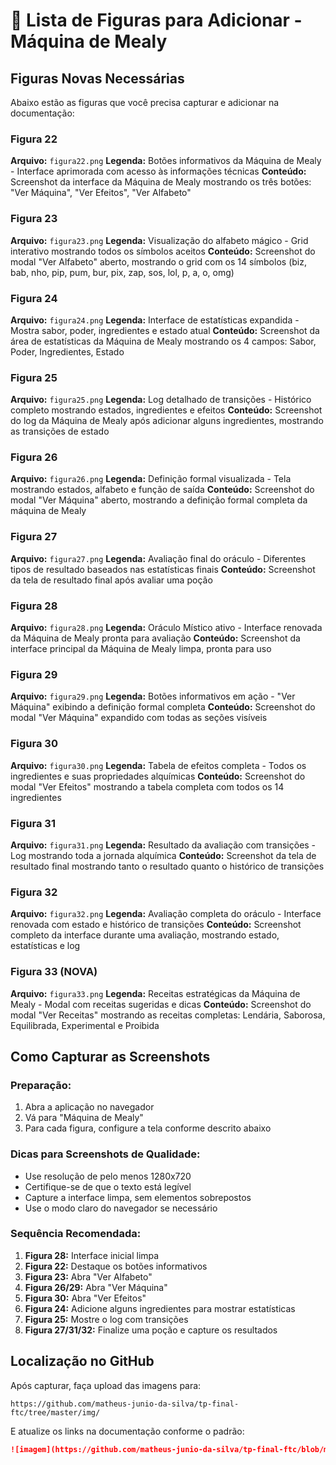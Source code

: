 # 📸 Lista de Figuras para Adicionar - Máquina de Mealy

## Figuras Novas Necessárias

Abaixo estão as figuras que você precisa capturar e adicionar na documentação:

### **Figura 22** 
**Arquivo:** `figura22.png`
**Legenda:** Botões informativos da Máquina de Mealy - Interface aprimorada com acesso às informações técnicas
**Conteúdo:** Screenshot da interface da Máquina de Mealy mostrando os três botões: "Ver Máquina", "Ver Efeitos", "Ver Alfabeto"

### **Figura 23**
**Arquivo:** `figura23.png` 
**Legenda:** Visualização do alfabeto mágico - Grid interativo mostrando todos os símbolos aceitos
**Conteúdo:** Screenshot do modal "Ver Alfabeto" aberto, mostrando o grid com os 14 símbolos (biz, bab, nho, pip, pum, bur, pix, zap, sos, lol, p, a, o, omg)

### **Figura 24**
**Arquivo:** `figura24.png`
**Legenda:** Interface de estatísticas expandida - Mostra sabor, poder, ingredientes e estado atual
**Conteúdo:** Screenshot da área de estatísticas da Máquina de Mealy mostrando os 4 campos: Sabor, Poder, Ingredientes, Estado

### **Figura 25**
**Arquivo:** `figura25.png`
**Legenda:** Log detalhado de transições - Histórico completo mostrando estados, ingredientes e efeitos
**Conteúdo:** Screenshot do log da Máquina de Mealy após adicionar alguns ingredientes, mostrando as transições de estado

### **Figura 26**
**Arquivo:** `figura26.png`
**Legenda:** Definição formal visualizada - Tela mostrando estados, alfabeto e função de saída
**Conteúdo:** Screenshot do modal "Ver Máquina" aberto, mostrando a definição formal completa da máquina de Mealy

### **Figura 27**
**Arquivo:** `figura27.png`
**Legenda:** Avaliação final do oráculo - Diferentes tipos de resultado baseados nas estatísticas finais
**Conteúdo:** Screenshot da tela de resultado final após avaliar uma poção

### **Figura 28**
**Arquivo:** `figura28.png`
**Legenda:** Oráculo Místico ativo - Interface renovada da Máquina de Mealy pronta para avaliação
**Conteúdo:** Screenshot da interface principal da Máquina de Mealy limpa, pronta para uso

### **Figura 29**
**Arquivo:** `figura29.png`
**Legenda:** Botões informativos em ação - "Ver Máquina" exibindo a definição formal completa
**Conteúdo:** Screenshot do modal "Ver Máquina" expandido com todas as seções visíveis

### **Figura 30**
**Arquivo:** `figura30.png`
**Legenda:** Tabela de efeitos completa - Todos os ingredientes e suas propriedades alquímicas
**Conteúdo:** Screenshot do modal "Ver Efeitos" mostrando a tabela completa com todos os 14 ingredientes

### **Figura 31**
**Arquivo:** `figura31.png`
**Legenda:** Resultado da avaliação com transições - Log mostrando toda a jornada alquímica
**Conteúdo:** Screenshot da tela de resultado final mostrando tanto o resultado quanto o histórico de transições

### **Figura 32**
**Arquivo:** `figura32.png`
**Legenda:** Avaliação completa do oráculo - Interface renovada com estado e histórico de transições
**Conteúdo:** Screenshot completo da interface durante uma avaliação, mostrando estado, estatísticas e log

### **Figura 33** (NOVA)
**Arquivo:** `figura33.png`
**Legenda:** Receitas estratégicas da Máquina de Mealy - Modal com receitas sugeridas e dicas
**Conteúdo:** Screenshot do modal "Ver Receitas" mostrando as receitas completas: Lendária, Saborosa, Equilibrada, Experimental e Proibida

## Como Capturar as Screenshots

### Preparação:
1. Abra a aplicação no navegador
2. Vá para "Máquina de Mealy"
3. Para cada figura, configure a tela conforme descrito abaixo

### Dicas para Screenshots de Qualidade:
- Use resolução de pelo menos 1280x720
- Certifique-se de que o texto está legível
- Capture a interface limpa, sem elementos sobrepostos
- Use o modo claro do navegador se necessário

### Sequência Recomendada:

1. **Figura 28:** Interface inicial limpa
2. **Figura 22:** Destaque os botões informativos
3. **Figura 23:** Abra "Ver Alfabeto"
4. **Figura 26/29:** Abra "Ver Máquina"
5. **Figura 30:** Abra "Ver Efeitos"
6. **Figura 24:** Adicione alguns ingredientes para mostrar estatísticas
7. **Figura 25:** Mostre o log com transições
8. **Figura 27/31/32:** Finalize uma poção e capture os resultados

## Localização no GitHub

Após capturar, faça upload das imagens para:
```
https://github.com/matheus-junio-da-silva/tp-final-ftc/tree/master/img/
```

E atualize os links na documentação conforme o padrão:
```markdown
![imagem](https://github.com/matheus-junio-da-silva/tp-final-ftc/blob/master/img/figura[NUMERO].png?raw=true)
```
